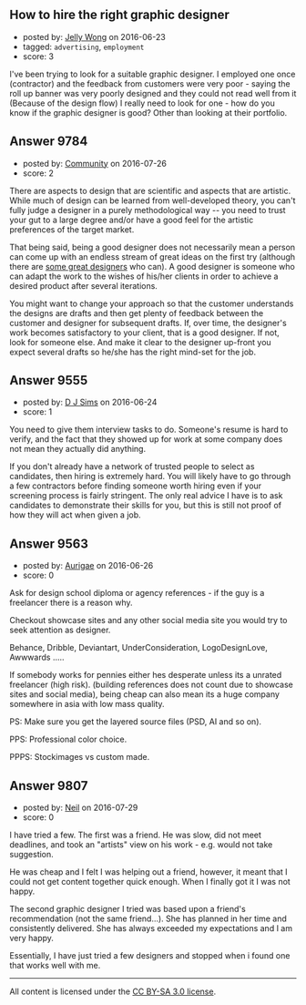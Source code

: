 ## How to hire the right graphic designer

- posted by: [Jelly Wong](https://stackexchange.com/users/8693735/jelly-wong) on 2016-06-23
- tagged: `advertising`, `employment`
- score: 3

<p>I've been trying to look for a suitable graphic designer. I employed one once (contractor) and the feedback from customers were very poor - saying the roll up banner was very poorly designed and they could not read well from it (Because of the design flow)
I really need to look for one - how do you know if the graphic designer is good? Other than looking at their portfolio.</p>



## Answer 9784

- posted by: [Community](https://stackexchange.com/users/-1/community) on 2016-07-26
- score: 2

<p>There are aspects to design that are scientific and aspects that are artistic. While much of design can be learned from well-developed theory, you can't fully judge a designer in a purely methodological way -- you need to trust your gut to a large degree and/or have a good feel for the artistic preferences of the target market.</p>

<p>That being said, being a good designer does not necessarily mean a person can come up with an endless stream of great ideas on the first try (although there are <a href="http://www.fastcodesign.com/3042762/how-graphic-design-legend-paul-rand-ushered-in-an-era-of-design-led-business" rel="nofollow">some great designers</a> who can). A good designer is someone who can adapt the work to the wishes of his/her clients in order to achieve a desired product after several iterations.</p>

<p>You might want to change your approach so that the customer understands the designs are drafts and then get plenty of feedback between the customer and designer for subsequent drafts. If, over time, the designer's work becomes satisfactory to your client, that is a good designer. If not, look for someone else. And make it clear to the designer up-front you expect several drafts so he/she has the right mind-set for the job.</p>



## Answer 9555

- posted by: [D J Sims](https://stackexchange.com/users/7242000/d-j-sims) on 2016-06-24
- score: 1

<p>You need to give them interview tasks to do. Someone's resume is hard to verify, and the fact that they showed up for work at some company does not mean they actually did anything. </p>

<p>If you don't already have a network of trusted people to select as candidates, then hiring is extremely hard. You will likely have to go through a few contractors before finding someone worth hiring even if your screening process is fairly stringent. The only real advice I have is to ask candidates to demonstrate their skills for you, but this is still not proof of how they will act when given a job.</p>



## Answer 9563

- posted by: [Aurigae](https://stackexchange.com/users/2012842/aurigae) on 2016-06-26
- score: 0

<p>Ask for design school diploma or agency references - if the guy is a freelancer there is a reason why. </p>

<p>Checkout showcase sites and any other social media site you would try to seek attention as designer.</p>

<p>Behance, Dribble, Deviantart, UnderConsideration, LogoDesignLove, Awwwards .....</p>

<p>If somebody works for pennies either hes desperate unless its a unrated freelancer (high risk).  (building references does not count due to showcase sites and social media), being cheap can also mean its a huge company somewhere in asia with low mass quality.</p>

<p>PS: Make sure you get the layered source files (PSD, AI and so on).</p>

<p>PPS: Professional color choice.</p>

<p>PPPS: Stockimages vs custom made. </p>



## Answer 9807

- posted by: [Neil](https://stackexchange.com/users/2711480/neil) on 2016-07-29
- score: 0

<p>I have tried a few. The first was a friend. He was slow, did not meet deadlines, and took an "artists" view on his work - e.g. would not take suggestion. </p>

<p>He was cheap and I felt I was helping out a friend, however, it meant that I could not get content together quick enough. When I finally got it I was not happy.</p>

<p>The second graphic designer I tried was based upon a friend's recommendation (not the same friend...). She has planned in her time and consistently delivered. She has always exceeded my expectations and I am very happy.</p>

<p>Essentially, I have just tried a few designers and stopped when i found one that works well with me. </p>




---

All content is licensed under the [CC BY-SA 3.0 license](https://creativecommons.org/licenses/by-sa/3.0/).
